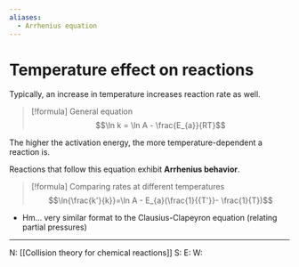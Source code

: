 ```yaml
---
aliases:
  - Arrhenius equation
---
```


# Temperature effect on reactions
Typically, an increase in temperature increases reaction rate as well.

>[!formula] General equation
$$\ln k = \ln A - \frac{E_{a}}{RT}$$

The higher the activation energy, the more temperature-dependent a reaction is.

Reactions that follow this equation exhibit **Arrhenius behavior**.

>[!formula] Comparing rates at different temperatures
$$\ln{\frac{k'}{k}}=\ln A - E_{a}(\frac{1}{{T'}}- \frac{1}{T})$$
- Hm… very similar format to the Clausius-Clapeyron equation (relating partial pressures)

---
N: [[Collision theory for chemical reactions]]
S: 
E:
W:
